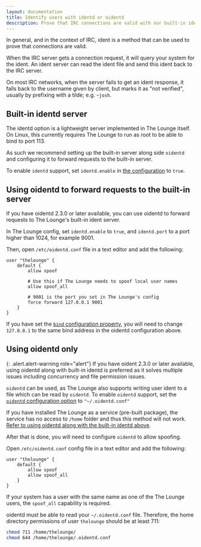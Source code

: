 ```yaml
---
layout: documentation
title: Identify users with identd or oidentd
description: Prove that IRC connections are valid with our built-in identd server and/or oidentd
---
```


In general, and in the context of IRC, ident is a method that can be used to prove that connections are valid.

When the IRC server gets a connection request, it will query your system for the ident.
An ident server can read the ident file and send this ident back to the IRC server.

On most IRC networks, when the server fails to get an ident response, it falls back to the username given by client, but marks it as "not verified", usually by prefixing with a tilde; e.g. `~josh`.

## Built-in identd server

The identd option is a lightweight server implemented in The Lounge itself.
On Linux, this currently requires The Lounge to run as root to be able to bind to port 113.

As such we recommend setting up the built-in server along side `oidentd` and configuring it to forward requests to the built-in server.

To enable `identd` support, set `identd.enable` in [the configuration](/docs/configuration#identd-and-oidentd-support) to `true`.

## Using oidentd to forward requests to the built-in server

If you have oidentd 2.3.0 or later available, you can use oidentd to forward requests to The Lounge's built-in ident server.

In The Lounge config, set `identd.enable` to `true`, and `identd.port` to a port higher than 1024, for example 9001.

Then, open `/etc/oidentd.conf` file in a text editor and add the following:

```
user "thelounge" {
	default {
		allow spoof

		# Use this if The Lounge needs to spoof local user names
		allow spoof_all

		# 9001 is the port you set in The Lounge's config
		force forward 127.0.0.1 9001
	}
}
```

If you have set the [`bind` configuration property](/docs/configuration#bind), you will need to change `127.0.0.1` to the same bind address in the oidentd configuration above.

## Using oidentd only

{: .alert.alert-warning role="alert"}
If you have oident 2.3.0 or later available, using oidentd along with built-in identd is preferred as it solves multiple issues including concurrency and file permission issues.

`oidentd` can be used, as The Lounge also supports writing user ident to a file which can be read by `oidentd`.
To enable `oidentd` support, set the [`oidentd` configuration option](/docs/configuration#identd-and-oidentd-support) to `"~/.oidentd.conf"`

If you have installed The Lounge as a service (pre-built package), the service has no access to `/home` folder and thus this method will not work. [Refer to using oidentd along with the built-in identd above](#using-oidentd-to-forward-requests-to-built-in-server).

After that is done, you will need to configure `oidentd` to allow spoofing.

Open `/etc/oidentd.conf` config file in a text editor and add the following:

```
user "thelounge" {
	default {
		allow spoof
		allow spoof_all
	}
}
```

If your system has a user with the same name as one of the The Lounge users, the `spoof_all` capability is required.

oidentd must be able to read your `~/.oidentd.conf` file. Therefore, the home directory permissions of user `thelounge` should be at least 711:

```bash
chmod 711 /home/thelounge/
chmod 644 /home/thelounge/.oidentd.conf
```
